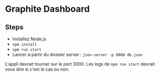 # Graphite Dashboard

## Steps
- Installez Node.js 
- `npm install`
- `npm run start`
- Lancer à partir du dossier server : `json-server -p 8080 db.json`

L'appli devrait tourner sur le port 3000. Les logs de `npm run start` devrait vous dire si c'est le cas ou non.
